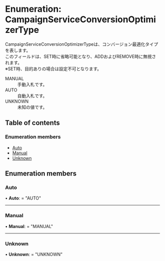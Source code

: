 # Enumeration: CampaignServiceConversionOptimizerType


<div lang=\"ja\"> CampaignServiceConversionOptimizerTypeは、コンバージョン最適化タイプを表します。<br> このフィールドは、SET時に省略可能となり、ADDおよびREMOVE時に無視されます。<br> ※SET時、目的ありの場合は設定不可となります。 </div>  <dl class=term>   <dt class=\"term__item\">MANUAL</dt>   <dd class=\"term__desc\"><span lang=\"ja\">手動入札です。</span></dd>   <dt class=\"term__item\">AUTO</dt>   <dd class=\"term__desc\"><span lang=\"ja\">自動入札です。</span></dd>   <dt class=\"term__item\">UNKNOWN</dt>   <dd class=\"term__desc\"><span lang=\"ja\">未知の値です。</span></dd> </dl>

## Table of contents

### Enumeration members

- [Auto](campaignserviceconversionoptimizertype.md#auto)
- [Manual](campaignserviceconversionoptimizertype.md#manual)
- [Unknown](campaignserviceconversionoptimizertype.md#unknown)

## Enumeration members

### Auto

• **Auto**: = "AUTO"

___

### Manual

• **Manual**: = "MANUAL"

___

### Unknown

• **Unknown**: = "UNKNOWN"
